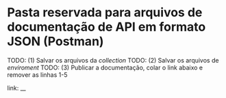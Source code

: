 # Pasta reservada para arquivos de documentação de API em formato JSON (Postman)
TODO: (1) Salvar os arquivos da *collection*
TODO: (2) Salvar os arquivos de *enviroment*
TODO: (3) Publicar a documentação, colar o link abaixo e remover as linhas 1-5

link: __